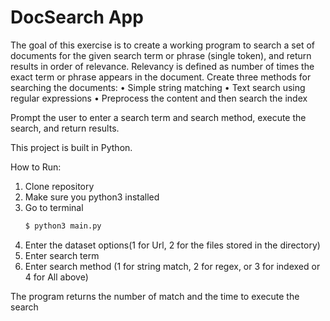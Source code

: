 # DocSearch App

The goal of this exercise is to create a working program to search a set of documents for the given search term or phrase (single token), and return results in order of relevance.
Relevancy is defined as number of times the exact term or phrase appears in the document.
Create three methods for searching the documents:
•	Simple string matching
•	Text search using regular expressions
•	Preprocess the content and then search the index

Prompt the user to enter a search term and search method, execute the search, and return results.

This project is built in Python.

How to Run:
1.  Clone repository
2.  Make sure you python3 installed
3.  Go to terminal
    ```bash
    $ python3 main.py
    ```
4.  Enter the dataset options(1 for Url, 2 for the files stored in the directory)
5.  Enter search term
5.  Enter search method (1 for string match, 2 for regex, or 3 for indexed or 4 for All above)

The program returns the number of match and the time to execute the search

